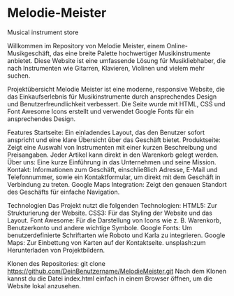 # Melodie-Meister
Musical instrument store

Willkommen im Repository von Melodie Meister, einem Online-Musikgeschäft, das eine breite Palette hochwertiger Musikinstrumente anbietet. Diese Website ist eine umfassende Lösung für Musikliebhaber, die nach Instrumenten wie Gitarren, Klavieren, Violinen und vielem mehr suchen.

Projektübersicht
Melodie Meister ist eine moderne, responsive Website, die das Einkaufserlebnis für Musikinstrumente durch ansprechendes Design und Benutzerfreundlichkeit verbessert. Die Seite wurde mit HTML, CSS und Font Awesome Icons erstellt und verwendet Google Fonts für ein ansprechendes Design.

Features
Startseite: Ein einladendes Layout, das den Benutzer sofort anspricht und eine klare Übersicht über das Geschäft bietet.
Produktseite: Zeigt eine Auswahl von Instrumenten mit einer kurzen Beschreibung und Preisangaben. Jeder Artikel kann direkt in den Warenkorb gelegt werden.
Über uns: Eine kurze Einführung in das Unternehmen und seine Mission.
Kontakt: Informationen zum Geschäft, einschließlich Adresse, E-Mail und Telefonnummer, sowie ein Kontaktformular, um direkt mit dem Geschäft in Verbindung zu treten.
Google Maps Integration: Zeigt den genauen Standort des Geschäfts für einfache Navigation. 

Technologien
Das Projekt nutzt die folgenden Technologien:
HTML5: Zur Strukturierung der Website.
CSS3: Für das Styling der Website und das Layout.
Font Awesome: Für die Darstellung von Icons wie z. B. Warenkorb, Benutzerkonto und andere wichtige Symbole.
Google Fonts: Um benutzerdefinierte Schriftarten wie Roboto und Karla zu integrieren.
Google Maps: Zur Einbettung von Karten auf der Kontaktseite.
unsplash:zum Herunterladen von Projektbildern.

Klonen des Repositories:
git clone https://github.com/DeinBenutzername/MelodieMeister.git
Nach dem Klonen kannst du die Datei index.html einfach in einem Browser öffnen, um die Website lokal anzusehen.

